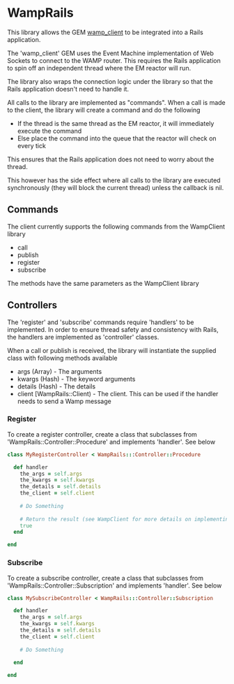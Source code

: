 # WampRails

This library allows the GEM [wamp_client](https://github.com/ericchapman/ruby_wamp_client) 
to be integrated into a Rails application.

The 'wamp_client' GEM uses the Event Machine implementation of Web Sockets to
connect to the WAMP router.  This requires the Rails application to spin off
an independent thread where the EM reactor will run.

The library also wraps the connection logic under the library so that the 
Rails application doesn't need to handle it.

All calls to the library are implemented as "commands".  When a call is made to
the client, the library will create a command and do the following

 - If the thread is the same thread as the EM reactor, it will immediately
   execute the command
 - Else place the command into the queue that the reactor will check on every
   tick
   
This ensures that the Rails application does not need to worry about the thread.

This however has the side effect where all calls to the library are executed
synchronously (they will block the current thread) unless the callback is nil.

## Commands

The client currently supports the following commands from the WampClient library

 - call
 - publish
 - register
 - subscribe
 
The methods have the same parameters as the WampClient library

## Controllers

The 'register' and 'subscribe' commands require 'handlers' to be implemented.
In order to ensure thread safety and consistency with Rails, the handlers
are implemented as 'controller' classes.

When a call or publish is received, the library will instantiate the supplied
class with following methods available

 - args (Array) - The arguments
 - kwargs (Hash) - The keyword arguments
 - details (Hash) - The details
 - client [WampRails::Client) - The client.  This can be used if the 
   handler needs to send a Wamp message

### Register
To create a register controller, create a class that subclasses from
'WampRails::Controller::Procedure' and implements 'handler'.  See below

``` ruby
class MyRegisterController < WampRails:::Controller::Procedure

  def handler
    the_args = self.args
    the_kwargs = self.kwargs
    the_details = self.details
    the_client = self.client
   
    # Do Something
   
    # Return the result (see WampClient for more details on implementing procedures)
    true
  end

end
```

### Subscribe
To create a subscribe controller, create a class that subclasses from
'WampRails::Controller::Subscription' and implements 'handler'.  See below

``` ruby
class MySubscribeController < WampRails:::Controller::Subscription

  def handler
    the_args = self.args
    the_kwargs = self.kwargs
    the_details = self.details
    the_client = self.client
   
    # Do Something
   
  end

end
```
